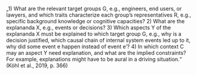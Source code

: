 „1) What are the relevant target groups G, e.g., engineers, end users, or lawyers, and which traits characterize each group’s representatives R, e.g., specific background knowledge or cognitive capacities? 2) What are the explananda X, e.g., events or decisions? 3) Which aspects Y of the explananda X must be explained to which target group G, e.g., why is a decision justified, which causal chain of internal system events led up to it, why did some event e happen instead of event e′? 4) In which context C may an aspect Y need explanation, and what are the implied constraints? For example, explanations might have to be aural in a driving situation.“ (Köhl et al., 2019, p. 366)